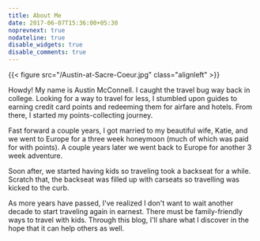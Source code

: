 ```yaml
---
title: About Me
date: 2017-06-07T15:36:00+05:30
noprevnext: true
nodateline: true
disable_widgets: true
disable_comments: true
---
```


{{< figure src="/Austin-at-Sacre-Coeur.jpg" class="alignleft" >}}

Howdy! My name is Austin McConnell. I caught the travel bug way back in college. Looking for a way to travel for less, I stumbled upon guides to earning credit card points and redeeming them for airfare and hotels. From there, I started my points-collecting journey.
 
Fast forward a couple years, I got married to my beautiful wife, Katie, and we went to Europe for a three week honeymoon (much of which was paid for with points). A couple years later we went back to Europe for another 3 week adventure.

Soon after, we started having kids so traveling took a backseat for a while. Scratch that, the backseat was filled up with carseats so travelling was kicked to the curb.

As more years have passed, I've realized I don't want to wait another decade to start traveling again in earnest. There must be family-friendly ways to travel with kids. Through this blog, I'll share what I discover in the hope that it can help others as well.   
